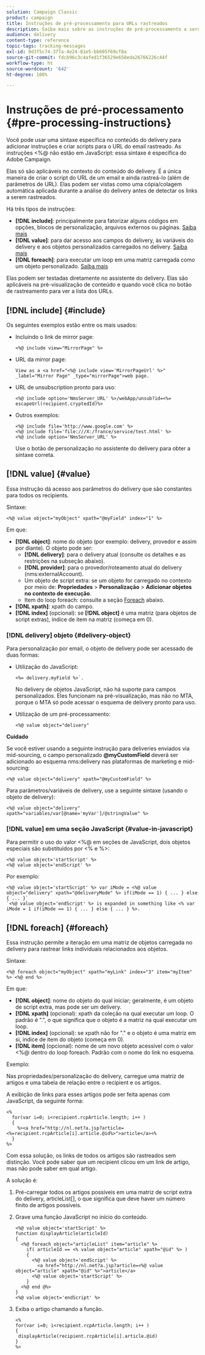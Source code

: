 ```yaml
---
solution: Campaign Classic
product: campaign
title: Instruções de pré-processamento para URLs rastreados
description: Saiba mais sobre as instruções de pré-processamento a serem usadas para criar o script do URL de um email e ainda rastrear esse URL.
audience: delivery
content-type: reference
topic-tags: tracking-messages
exl-id: 9d3f5c74-377a-4e24-81e5-bb605f69cf8a
source-git-commit: fdcb96c3c4afed1f36529e658eda26766226c44f
workflow-type: ht
source-wordcount: '642'
ht-degree: 100%

---
```


# Instruções de pré-processamento {#pre-processing-instructions}

Você pode usar uma sintaxe específica no conteúdo do delivery para adicionar instruções e criar scripts para o URL do email rastreado. As instruções &lt;%@ não estão em JavaScript: essa sintaxe é específica do Adobe Campaign.

Elas só são aplicáveis no contexto do conteúdo do delivery. É a única maneira de criar o script do URL de um email e ainda rastreá-lo (além de parâmetros de URL). Elas podem ser vistas como uma cópia/colagem automática aplicada durante a análise do delivery antes de detectar os links a serem rastreados.

Há três tipos de instruções:

* **[!DNL include]**: principalmente para fatorizar alguns códigos em opções, blocos de personalização, arquivos externos ou páginas. [Saiba mais](#include)
* **[!DNL value]**: para dar acesso aos campos do delivery, às variáveis do delivery e aos objetos personalizados carregados no delivery. [Saiba mais](#value)
* **[!DNL foreach]**: para executar um loop em uma matriz carregada como um objeto personalizado. [Saiba mais](#foreach)

Elas podem ser testadas diretamente no assistente do delivery. Elas são aplicáveis na pré-visualização de conteúdo e quando você clica no botão de rastreamento para ver a lista dos URLs.

## [!DNL include] {#include}

Os seguintes exemplos estão entre os mais usados:

* Incluindo o link de mirror page:

   ```
   <%@ include view="MirrorPage" %>  
   ```

* URL da mirror page:

   ```
   View as a <a href="<%@ include view='MirrorPageUrl' %>" _label="Mirror Page" _type="mirrorPage">web page.
   ```

* URL de unsubscription pronto para uso:

   ```
   <%@ include option='NmsServer_URL' %>/webApp/unsub?id=<%= escapeUrl(recipient.cryptedId)%>
   ```

* Outros exemplos:

   ```
   <%@ include file='http://www.google.com' %>
   <%@ include file='file:///X:/france/service/test.html' %>
   <%@ include option='NmsServer_URL' %>
   ```

   Use o botão de personalização no assistente do delivery para obter a sintaxe correta.

## [!DNL value] {#value}

Essa instrução dá acesso aos parâmetros do delivery que são constantes para todos os recipients.

Sintaxe:

```
<%@ value object="myObject" xpath="@myField" index="1" %>
```

Em que:

* **[!DNL object]**: nome do objeto (por exemplo: delivery, provedor e assim por diante).
O objeto pode ser:
   * **[!DNL delivery]**: para o delivery atual (consulte os detalhes e as restrições na subseção abaixo).
   * **[!DNL provider]**: para o provedor/roteamento atual do delivery (nms:externalAccount).
   * Um objeto de script extra: se um objeto for carregado no contexto por meio de: **Propriedades** > **Personalização** > **Adicionar objetos no contexto de execução**.
   * Item do loop foreach: consulte a seção [Foreach](#foreach) abaixo.
* **[!DNL xpath]**: xpath do campo.
* **[!DNL index]** (opcional): se **[!DNL object]** é uma matriz (para objetos de script extras), índice de item na matriz (começa em 0).

### [!DNL delivery] objeto {#delivery-object}

Para personalização por email, o objeto de delivery pode ser acessado de duas formas:

* Utilização do JavaScript:

   ```
   <%= delivery.myField %>`.
   ```

   No delivery de objetos JavaScript, não há suporte para campos personalizados. Eles funcionam na pré-visualização, mas não no MTA, porque o MTA só pode acessar o esquema de delivery pronto para uso.

* Utilização de um pré-processamento:

   ```
   <%@ value object="delivery"
   ```


**Cuidado**

Se você estiver usando a seguinte instrução para deliveries enviados via mid-sourcing, o campo personalizado **@myCustomField** deverá ser adicionado ao esquema nms:delivery nas plataformas de marketing e mid-sourcing:

```
<%@ value object="delivery" xpath="@myCustomField" %>
```

Para parâmetros/variáveis de delivery, use a seguinte sintaxe (usando o objeto de delivery):

```
<%@ value object="delivery" xpath="variables/var[@name='myVar']/@stringValue" %>
```

### [!DNL value] em uma seção JavaScript {#value-in-javascript}

Para permitir o uso do valor &lt;%@ em seções de JavaScript, dois objetos especiais são substituídos por &lt;% e %>:

```
<%@ value object='startScript' %>
<%@ value object='endScript' %>
```

Por exemplo:

```
<%@ value object='startScript' %> var iMode = <%@ value object="delivery" xpath="@deliveryMode" %> if(iMode == 1) { ... } else { ... }`
`<%@ value object='endScript' %> is expanded in something like <% var iMode = 1 if(iMode == 1) { ... } else { ... } %>.
```

## [!DNL foreach] {#foreach}

Essa instrução permite a iteração em uma matriz de objetos carregada no delivery para rastrear links individuais relacionados aos objetos.

Sintaxe:

```
<%@ foreach object="myObject" xpath="myLink" index="3" item="myItem" %> <%@ end %>
```

Em que:

* **[!DNL object]**: nome do objeto do qual iniciar; geralmente, é um objeto de script extra, mas pode ser um delivery.
* **[!DNL xpath]** (opcional): xpath da coleção na qual executar um loop. O padrão é &quot;.&quot;, o que significa que o objeto é a matriz na qual executar um loop.
* **[!DNL index]** (opcional): se xpath não for &quot;.&quot; e o objeto é uma matriz em si, índice de item do objeto (começa em 0).
* **[!DNL item]** (opcional): nome de um novo objeto acessível com o valor &lt;%@ dentro do loop foreach. Padrão com o nome do link no esquema.

Exemplo:

Nas propriedades/personalização do delivery, carregue uma matriz de artigos e uma tabela de relação entre o recipient e os artigos.

A exibição de links para esses artigos pode ser feita apenas com JavaScript, da seguinte forma:

```
<%
  for(var i=0; i<recipient.rcpArticle.length; i++ )
  {
    %><a href="http://nl.net?a.jsp?article=<%=recipient.rcpArticle[i].article.@id%>">article</a><%
  }
%>
```

Com essa solução, os links de todos os artigos são rastreados sem distinção. Você pode saber que um recipient clicou em um link de artigo, mas não pode saber em qual artigo.

A solução é:

1. Pré-carregar todos os artigos possíveis em uma matriz de script extra do delivery, articleList[], o que significa que deve haver um número finito de artigos possíveis.
1. Grave uma função JavaScript no início do conteúdo.

   ```
   <%@ value object='startScript' %>
   function displayArticle(articleId)
   {
     <%@ foreach object="articleList" item="article" %>
       if( articleId == <% value object="article" xpath="@id" %> ) 
       {
         <%@ value object='endScript' %>
           <a href="http://nl.net?a.jsp?article=<%@ value object="article" xpath="@id" %>">article</a>
         <%@ value object='startScript' %>
       } 
     <%@ end @%>
   }
   <%@ value object='endScript' %>
   ```

1. Exiba o artigo chamando a função.

   ```
   <%
   for(var i=0; i<recipient.rcpArticle.length; i++ )
   {
    displayArticle(recipient.rcpArticle[i].article.@id)
   }
   %>
   ```
